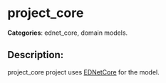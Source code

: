 # project_core 

**Categories**: ednet_core, domain models. 

## Description: 
project_core project uses 
[EDNetCore](https://github.com/context-dev/ednet_core) for the model.